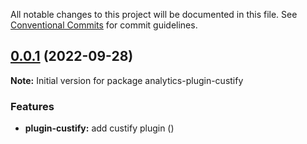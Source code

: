 
All notable changes to this project will be documented in this file.
See [Conventional Commits](https://conventionalcommits.org) for commit guidelines.

## [0.0.1](https://github.com/DavidWells/analytics/compare/analytics-plugin-custify@0.0.1) (2022-09-28)

**Note:** Initial version for package analytics-plugin-custify

### Features

- **plugin-custify:** add custify plugin ([](https://github.com/DavidWells/analytics/commit/))